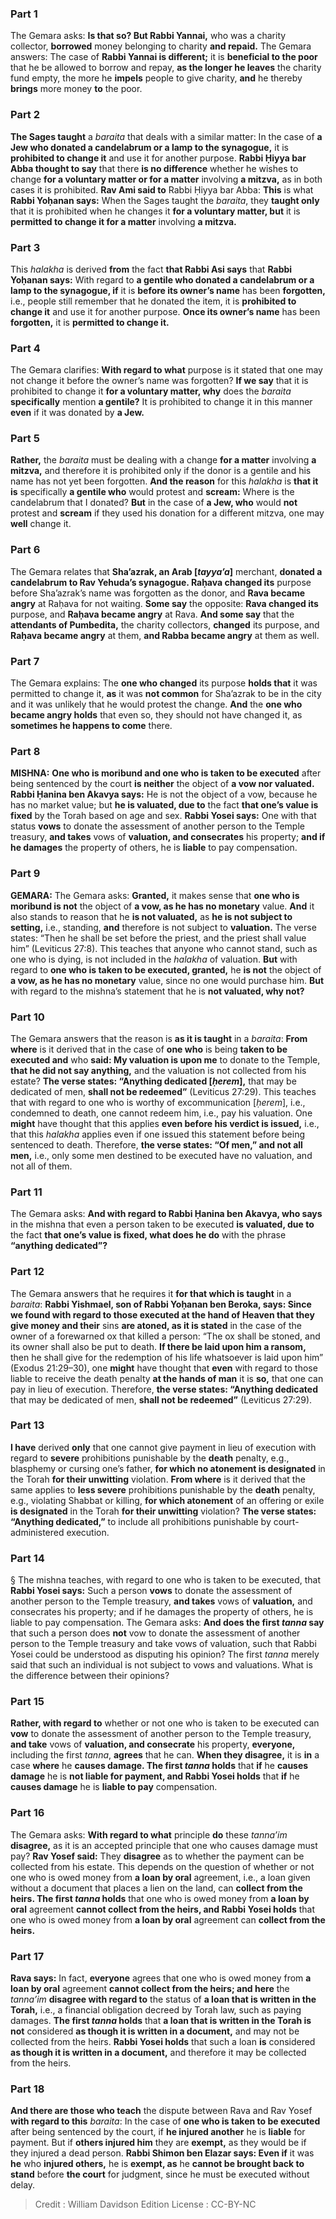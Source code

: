 
### Part 1
The Gemara asks: <b>Is that so? But Rabbi Yannai,</b> who was a charity collector, <b>borrowed</b> money belonging to charity <b>and repaid.</b> The Gemara answers: The case of <b>Rabbi Yannai is different;</b> it is <b>beneficial to the poor</b> that he be allowed to borrow and repay, <b>as the longer he leaves</b> the charity fund empty, the more he <b>impels</b> people to give charity, <b>and</b> he thereby <b>brings</b> more money <b>to</b> the poor.

### Part 2
<b>The Sages taught</b> a <i>baraita</i> that deals with a similar matter: In the case of <b>a Jew who donated a candelabrum or a lamp to the synagogue,</b> it is <b>prohibited to change it</b> and use it for another purpose. <b>Rabbi Ḥiyya bar Abba thought to say</b> that there <b>is no difference</b> whether he wishes to change <b>for a voluntary matter or for a matter</b> involving <b>a mitzva,</b> as in both cases it is prohibited. <b>Rav Ami said to</b> Rabbi Ḥiyya bar Abba: <b>This</b> is what <b>Rabbi Yoḥanan says:</b> When the Sages taught the <i>baraita</i>, they <b>taught only</b> that it is prohibited when he changes it <b>for a voluntary matter, but</b> it is <b>permitted to change it for a matter</b> involving <b>a mitzva.</b>

### Part 3
This <i>halakha</i> is derived <b>from</b> the fact <b>that Rabbi Asi says</b> that <b>Rabbi Yoḥanan says:</b> With regard to <b>a gentile who donated a candelabrum or a lamp to the synagogue, if</b> it is <b>before its owner’s name</b> has been <b>forgotten,</b> i.e., people still remember that he donated the item, it is <b>prohibited to change it</b> and use it for another purpose. <b>Once its owner’s name</b> has been <b>forgotten,</b> it is <b>permitted to change it.</b>

### Part 4
The Gemara clarifies: <b>With regard to what</b> purpose is it stated that one may not change it before the owner’s name was forgotten? <b>If we say</b> that it is prohibited to change it <b>for a voluntary matter, why</b> does the <i>baraita</i> <b>specifically</b> mention <b>a gentile?</b> It is prohibited to change it in this manner <b>even</b> if it was donated by <b>a Jew.</b>

### Part 5
<b>Rather,</b> the <i>baraita</i> must be dealing with a change <b>for a matter</b> involving <b>a mitzva,</b> and therefore it is prohibited only if the donor is a gentile and his name has not yet been forgotten. <b>And the reason</b> for this <i>halakha</i> is <b>that it is</b> specifically <b>a gentile who</b> would protest and <b>scream:</b> Where is the candelabrum that I donated? <b>But</b> in the case of <b>a Jew, who</b> would <b>not</b> protest and <b>scream</b> if they used his donation for a different mitzva, one may <b>well</b> change it.

### Part 6
The Gemara relates that <b>Sha’azrak, an Arab [<i>tayya’a</i>]</b> merchant, <b>donated a candelabrum to Rav Yehuda’s synagogue. Raḥava changed its</b> purpose before Sha’azrak’s name was forgotten as the donor, and <b>Rava became angry</b> at Raḥava for not waiting. <b>Some say</b> the opposite: <b>Rava changed its</b> purpose, and <b>Raḥava became angry</b> at Rava. <b>And some say</b> that the <b>attendants of Pumbedita,</b> the charity collectors, <b>changed</b> its purpose, and <b>Raḥava became angry</b> at them, <b>and Rabba became angry</b> at them as well.

### Part 7
The Gemara explains: The <b>one who changed</b> its purpose <b>holds that</b> it was permitted to change it, <b>as</b> it was <b>not common</b> for Sha’azrak to be in the city and it was unlikely that he would protest the change. <b>And</b> the <b>one who became angry holds</b> that even so, they should not have changed it, as <b>sometimes he happens to come</b> there.

### Part 8
<strong>MISHNA:</strong> <b>One who is moribund and one who is taken to be executed</b> after being sentenced by the court <b>is neither</b> the object of <b>a vow nor valuated. Rabbi Ḥanina ben Akavya says:</b> He is not the object of a vow, because he has no market value; but <b>he is valuated, due to</b> the fact <b>that one’s value is fixed</b> by the Torah based on age and sex. <b>Rabbi Yosei says:</b> One with that status <b>vows</b> to donate the assessment of another person to the Temple treasury, <b>and takes</b> vows of <b>valuation, and consecrates</b> his property; <b>and if he damages</b> the property of others, he is <b>liable</b> to pay compensation.

### Part 9
<strong>GEMARA:</strong> The Gemara asks: <b>Granted,</b> it makes sense that <b>one who is moribund is not</b> the object of <b>a vow, as he has no monetary</b> value. <b>And</b> it also stands to reason that he <b>is not valuated,</b> as <b>he is not subject to setting,</b> i.e., standing, <b>and</b> therefore is not subject to <b>valuation.</b> The verse states: “Then he shall be set before the priest, and the priest shall value him” (Leviticus 27:8). This teaches that anyone who cannot stand, such as one who is dying, is not included in the <i>halakha</i> of valuation. <b>But</b> with regard to <b>one who is taken to be executed, granted,</b> he <b>is not</b> the object of <b>a vow, as he has no monetary</b> value, since no one would purchase him. <b>But</b> with regard to the mishna’s statement that he is <b>not valuated, why not?</b>

### Part 10
The Gemara answers that the reason is <b>as it is taught</b> in a <i>baraita</i>: <b>From where</b> is it derived that in the case of <b>one who</b> is being <b>taken to be executed and</b> who <b>said: My valuation is upon me</b> to donate to the Temple, <b>that he did not say anything,</b> and the valuation is not collected from his estate? <b>The verse states: “Anything dedicated [<i>ḥerem</i>],</b> that may be dedicated of men, <b>shall not be redeemed”</b> (Leviticus 27:29). This teaches that with regard to one who is worthy of excommunication [<i>ḥerem</i>], i.e., condemned to death, one cannot redeem him, i.e., pay his valuation. One <b>might</b> have thought that this applies <b>even before his verdict is issued,</b> i.e., that this <i>halakha</i> applies even if one issued this statement before being sentenced to death. Therefore, <b>the verse states: “Of men,” and not all men,</b> i.e., only some men destined to be executed have no valuation, and not all of them.

### Part 11
The Gemara asks: <b>And with regard to Rabbi Ḥanina ben Akavya, who says</b> in the mishna that even a person taken to be executed <b>is valuated, due to</b> the fact <b>that one’s value is fixed, what does he do</b> with the phrase <b>“anything dedicated”?</b>

### Part 12
The Gemara answers that he requires it <b>for that which is taught</b> in a <i>baraita</i>: <b>Rabbi Yishmael, son of Rabbi Yoḥanan ben Beroka, says: Since we found with regard to those executed at the hand of Heaven that they give money and their</b> sins <b>are atoned, as it is stated</b> in the case of the owner of a forewarned ox that killed a person: “The ox shall be stoned, and its owner shall also be put to death. <b>If there be laid upon him a ransom,</b> then he shall give for the redemption of his life whatsoever is laid upon him” (Exodus 21:29–30), one <b>might</b> have thought that <b>even</b> with regard to those liable to receive the death penalty <b>at the hands of man</b> it is <b>so,</b> that one can pay in lieu of execution. Therefore, <b>the verse states: “Anything dedicated</b> that may be dedicated of men, <b>shall not be redeemed”</b> (Leviticus 27:29).

### Part 13
<b>I have</b> derived <b>only</b> that one cannot give payment in lieu of execution with regard to <b>severe</b> prohibitions punishable by the <b>death</b> penalty, e.g., blasphemy or cursing one’s father, <b>for which no atonement is designated</b> in the Torah <b>for their unwitting</b> violation. <b>From where</b> is it derived that the same applies to <b>less severe</b> prohibitions punishable by the <b>death</b> penalty, e.g., violating Shabbat or killing, <b>for which atonement</b> of an offering or exile <b>is designated</b> in the Torah <b>for their unwitting</b> violation? <b>The verse states: “Anything dedicated,”</b> to include all prohibitions punishable by court-administered execution.

### Part 14
§ The mishna teaches, with regard to one who is taken to be executed, that <b>Rabbi Yosei says:</b> Such a person <b>vows</b> to donate the assessment of another person to the Temple treasury, <b>and takes</b> vows of <b>valuation,</b> and consecrates his property; and if he damages the property of others, he is liable to pay compensation. The Gemara asks: <b>And does the first <i>tanna</i> say</b> that such a person does <b>not</b> vow to donate the assessment of another person to the Temple treasury and take vows of valuation, such that Rabbi Yosei could be understood as disputing his opinion? The first <i>tanna</i> merely said that such an individual is not subject to vows and valuations. What is the difference between their opinions?

### Part 15
<b>Rather, with regard to</b> whether or not one who is taken to be executed can <b>vow</b> to donate the assessment of another person to the Temple treasury, <b>and take</b> vows of <b>valuation, and consecrate</b> his property, <b>everyone,</b> including the first <i>tanna</i>, <b>agrees</b> that he can. <b>When they disagree,</b> it is <b>in</b> a case <b>where</b> he <b>causes damage. The first <i>tanna</i> holds</b> that <b>if</b> he <b>causes damage</b> he is <b>not liable for payment, and Rabbi Yosei holds</b> that <b>if</b> he <b>causes damage</b> he is <b>liable to pay</b> compensation.

### Part 16
The Gemara asks: <b>With regard to what</b> principle <b>do</b> these <i>tanna’im</i> <b>disagree,</b> as it is an accepted principle that one who causes damage must pay? <b>Rav Yosef said:</b> They <b>disagree</b> as to whether the payment can be collected from his estate. This depends on the question of whether or not one who is owed money from <b>a loan by oral</b> agreement, i.e., a loan given without a document that places a lien on the land, can <b>collect from the heirs. The first <i>tanna</i> holds</b> that one who is owed money from <b>a loan by oral</b> agreement <b>cannot collect from the heirs, and Rabbi Yosei holds</b> that one who is owed money from <b>a loan by oral</b> agreement can <b>collect from the heirs.</b>

### Part 17
<b>Rava says:</b> In fact, <b>everyone</b> agrees that one who is owed money from <b>a loan by oral</b> agreement <b>cannot collect from the heirs; and here</b> the <i>tanna’im</i> <b>disagree with regard to</b> the status of <b>a loan that is written in the Torah,</b> i.e., a financial obligation decreed by Torah law, such as paying damages. <b>The first <i>tanna</i> holds</b> that <b>a loan that is written in the Torah is not</b> considered <b>as though it is written in a document,</b> and may not be collected from the heirs. <b>Rabbi Yosei holds</b> that such a loan <b>is</b> considered <b>as though it is written in a document,</b> and therefore it may be collected from the heirs.

### Part 18
<b>And there are those who teach</b> the dispute between Rava and Rav Yosef <b>with regard to this</b> <i>baraita</i>: In the case of <b>one who is taken to be executed</b> after being sentenced by the court, if <b>he injured another</b> he is <b>liable</b> for payment. But if <b>others injured him</b> they are <b>exempt,</b> as they would be if they injured a dead person. <b>Rabbi Shimon ben Elazar says: Even if</b> it was <b>he</b> who <b>injured others,</b> he is <b>exempt, as</b> he <b>cannot be brought back to stand</b> before <b>the court</b> for judgment, since he must be executed without delay.

>Credit : William Davidson Edition
>License : CC-BY-NC